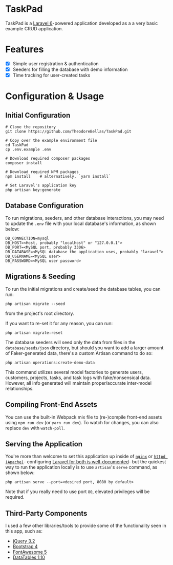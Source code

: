 # TaskPad
TaskPad is a [Laravel 6](https://laravel.com)-powered application developed as a a very basic example CRUD application.

# Features 
- [x] Simple user registration & authentication
- [x] Seeders for filling the database with demo information
- [x] Time tracking for user-created tasks

# Configuration & Usage

## Initial Configuration
```
# Clone the repository
git clone https://github.com/TheodoreBellas/TaskPad.git

# Copy over the example environment file
cd TaskPad
cp .env.example .env

# Download required composer packages
composer install

# Download required NPM packages
npm install    # alternatively, `yarn install` 

# Set Laravel's application key
php artisan key:generate
```

## Database Configuration
To run migrations, seeders, and other database interactions, you may need to update the `.env` file with your local database's information, as shown below:

```
DB_CONNECTION=mysql
DB_HOST=<Host, probably "localhost" or "127.0.0.1">
DB_PORT=<MySQL port, probably 3306>
DB_DATABASE=<MySQL database the application uses, probably "laravel">
DB_USERNAME=<MySQL user>
DB_PASSWORD=<MySQL user password>
```

## Migrations & Seeding
To run the initial migrations and create/seed the database tables, you can run:
```
php artisan migrate --seed
```
from the project's root directory. 

If you want to re-set it for any reason, you can run:
```
php artisan migrate:reset
```

The database seeders will seed only the data from files in the `database/seeds/json` directory, but should you want to add a larger amount of
Faker-generated data, there's a custom Artisan command to do so:
```
php artisan operations:create-demo-data
``` 

This command utilizes several model factories to generate users, customers, projects, tasks, and task logs with fake/nonsensical data. However, all info generated will maintain proper/accurate inter-model relationships.
 
## Compiling Front-End Assets
You can use the built-in Webpack mix file to (re-)compile front-end assets using `npm run dev` (or `yarn run dev`). To watch for changes, you can also replace `dev` with `watch-poll`.

## Serving the Application
You're more than welcome to set this application up inside of [`nginx`](https://www.nginx.com/) or [`httpd (Apache)`](https://httpd.apache.org/)- configuring [Laravel for both is well-documented](https://laravel.com/docs/6.x/installation#web-server-configuration)- but the quickest way to run the application locally is to use `artisan`'s `serve` command, as shown below:
```
php artisan serve --port=<desired port, 8080 by default>
```

Note that if you really need to use port `80`, elevated privileges will be required.

## Third-Party Components
I used a few other libraries/tools to provide some of the functionality seen in this app, such as:
- [jQuery 3.2](https://jquery.com/)
- [Bootstrap 4](https://getbootstrap.com/)
- [FontAwesome 5](https://fontawesome.com/)
- [DataTables 1.10](https://datatables.net/)
